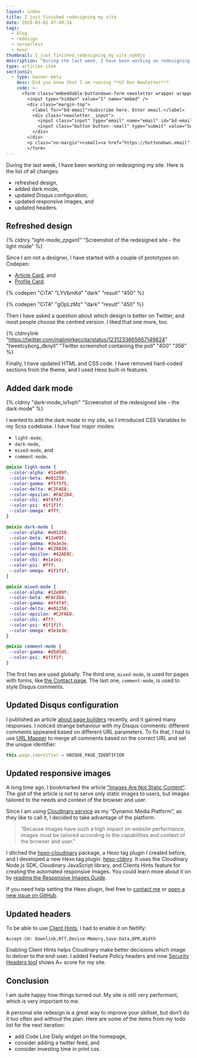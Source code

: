```yaml
---
layout: index
title: I just finished redesigning my site
date: 2020-03-02 07:49:34
tags:
  - blog
  - redesign
  - serverless
  - hexo
thumbnail: I_just_finished_redesigning_my_site_oy6djs
description: "During the last week, I have been working on redesigning my site. Read all about the changes."
type: articles-item
sections2:
  - type: banner-beta
    desc: Did you know that I am running **UI Dev Newletter**?
    code: >-
      <form class="embeddable-buttondown-form newsletter wrapper wrapper--gamma margin-top text-left" action="https://buttondown.email/api/emails/embed-subscribe/starbist" method="post" target="popupwindow" onsubmit="window.open('https://buttondown.email/starbist', 'popupwindow')">
        <input type="hidden" value="1" name="embed" />
        <div class="margin-top">
          <label for="bd-email">Subscribe here. Enter email.</label>
          <div class="newsletter__input">
            <input class="input" type="email" name="email" id="bd-email" />
            <input class="button button--small" type="submit" value="Subscribe" />
          </div>
        </div>
        <p class="no-margin"><small><a href="https://buttondown.email" target="_blank" rel="noreferrer">Powered by Buttondown</a></small></p>
        </form>
---
```


During the last week, I have been working on redesigning my site. Here is the list of all changes:

- refreshed design,
- added dark mode,
- updated Disqus configuration,
- updated responsive images, and
- updated headers.

## Refreshed design

{% cldnry "light-mode_zpgxn1" "Screenshot of the redesigned site - the light mode" %}

Since I am not a designer, I have started with a couple of prototypes on Codepen:

- [Article Card], and
- [Profile Card].

{% codepen "CiTA" "LYVbmKd" "dark" "result" "450" %}

{% codepen "CiTA" "gOpLzMz" "dark" "result" "450" %}

Then I have asked a question about which design is better on Twitter, and most people choose the centred version. I liked that one more, too.

{% cldnrylink "https://twitter.com/malimirkeccita/status/1231233665667149824" "tweetcyborg_dknyll" "Twitter screenshot containing the poll" "400" "356" %}

Finally, I have updated HTML and CSS code. I have removed hard-coded sections from the theme, and I used Hexo built-in features.

## Added dark mode

{% cldnry "dark-mode_lo1vph" "Screenshot of the redesigned site - the dark mode" %}

I wanted to add the dark mode to my site, so I introduced CSS Variables to my Scss codebase. I have four major modes:

- `light-mode`,
- `dark-mode`,
- `mixed-mode`, and
- `comment-mode`.

``` scss
@mixin light-mode {
 --color-alpha: #12e09f;
 --color-beta: #e01258;
 --color-gamma: #f5f5f5;
 --color-delta: #C2FAE8;
 --color-epsilon: #FAC2D4;
 --color-chi: #4f4f4f;
 --color-psi: #1f1f1f;
 --color-omega: #fff;
}

@mixin dark-mode {
 --color-alpha: #e01258;
 --color-beta: #12e09f;
 --color-gamma: #3e3e3e;
 --color-delta: #C20A38;
 --color-epsilon: #42AE8C;
 --color-chi: #e1e1e1;
 --color-psi: #fff;
 --color-omega: #1f1f1f;
}

@mixin mixed-mode {
 --color-alpha: #12e09f;
 --color-beta: #FAC2D4;
 --color-gamma: #4f4f4f;
 --color-delta: #e01258;
 --color-epsilon: #C2FAE8;
 --color-chi: #fff;
 --color-psi: #1f1f1f;
 --color-omega: #3e3e3e;
}

@mixin comment-mode {
 --color-gamma: #d5d5d5;
 --color-psi: #1f1f1f;
}
```

The first two are used globally. The third one, `mixed-mode`, is used for pages with forms, like [the Contact page]. The last one, `comment-mode`, is used to style Disqus comments.

## Updated Disqus configuration

I published an article [about page builders] recently, and it gained many responses. I noticed strange behaviour with my Disqus comments: different comments appeared based on different URL parameters. To fix that, I had to use [URL Mapper] to merge all comments based on the correct URL and set the unique identifier:

``` js
this.page.identifier = UNIQUE_PAGE_IDENTIFIER
```

## Updated responsive images

A long time ago, I bookmarked the article [“Images Are Not Static Content“]. The gist of the article is not to serve only static images to users, but images tailored to the needs and context of the browser and user.

Since I am using [Cloudinary service] as my “Dynamic Media Platform”, as they like to call it, I decided to take advantage of the platform.

> “Because images have such a high impact on website performance, images must be tailored according to the capabilities and context of the browser and user.”

I ditched the [hexo-cloudinary] package, a Hexo tag plugin I created before, and I developed a new Hexo tag plugin: [hexo-cldnry]. It uses the Cloudinary Node.js SDK, Cloudinary JavaScript library, and Clients Hints feature for creating the automated responsive images. You could learn more about it on by [reading the Responsive Images Guide].

If you need help setting the Hexo plugin, feel free to [contact me] or [open a new issue on GitHub].

## Updated headers

To be able to use [Client Hints], I had to enable it on Netlify:

``` text
Accept-CH: Downlink,RTT,Device-Memory,Save-Data,DPR,Width
```

Enabling Client Hints helps Cloudinary make better decisions which image to deliver to the end-user. I added Feature Policy headers and now [Security Headers tool] shows A+ score for my site.

## Conclusion

I am quite happy how things turned out. My site is still very performant, which is very important to me.

A personal site redesign is a great way to improve your skillset, but don’t do it too often and without the plan. Here are some of the items from my todo list for the next iteration:

- add Code Line Daily widget on the homepage,
- consider adding a twitter feed, and
- consider investing time in print css.

[Article Card]: https://codepen.io/CiTA/pen/LYVbmKd
[Profile Card]: https://codepen.io/CiTA/pen/gOpLzMz
[the Contact page]: /contact/
[about page builders]: /articles/page-builders-might-not-be-a-good-idea/
[URL Mapper]: https://help.disqus.com/en/articles/1717129-url-mapper
[“Images Are Not Static Content“]: https://css-tricks.com/images-are-not-static-content/
[Cloudinary service]: https://cloudinary.com/
[hexo-cloudinary]: https://github.com/maliMirkec/hexo-cloudinary
[hexo-cldnry]: https://github.com/maliMirkec/hexo-cldnry
[contact me]: /contact/
[open a new issue on GitHub]: https://github.com/maliMirkec/hexo-cldnry/issues/new
[reading the Responsive Images Guide]: https://cloudinary.com/documentation/responsive_images#automating_responsive_images_with_javascript
[Client Hints]: https://developers.google.com/web/fundamentals/performance/optimizing-content-efficiency/client-hints
[“Properly size images”]: https://web.dev/uses-responsive-images/
[Security Headers tool]: https://securityheaders.com/?q=https%3A%2F%2Fwww.silvestar.codes%2F&followRedirects=on
